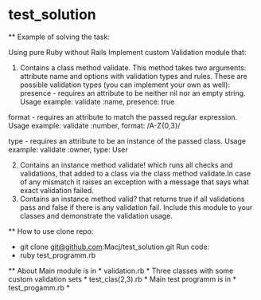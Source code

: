 # test_solution

** Example of solving the task:

Using pure Ruby without Rails
Implement custom Validation module that:
1. Contains a class method validate. This method takes two arguments: attribute name and options with validation types and rules. These are possible validation types (you can implement your own as well):
presence - requires an attribute to be neither nil nor an empty string. Usage example:
validate :name, presence: true

format - requires an attribute to match the passed regular expression. Usage example:
validate :number, format: /A-Z{0,3}/

type - requires an attribute to be an instance of the passed class.
Usage example:
validate :owner, type: User

2. Contains an instance method validate! which runs all checks and validations, that added to a class via the class method validate.In case of any mismatch it raises an exception with a message that says what exact validation failed.
3. Contains an instance method valid? that returns true if all validations pass and false if there is any validation fail.
Include this module to your classes and demonstrate the validation usage.


** How to use
clone repo: 
 - git clone git@github.com:Macj/test_solution.git
Run code:
 - ruby test_programm.rb
 
** About
Main module is in * validation.rb *
Three classes with some custom validation sets * test_clas(2,3).rb *
Main test programm is in * test_progamm.rb * 